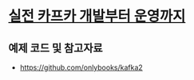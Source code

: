 # [실전 카프카 개발부터 운영까지](https://www.aladin.co.kr/shop/wproduct.aspx?ItemId=281606911)

## 예제 코드 및 참고자료

* https://github.com/onlybooks/kafka2
